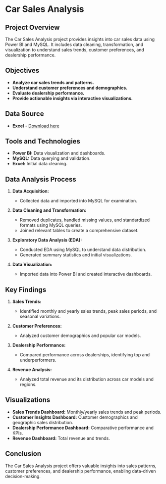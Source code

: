 # Car Sales Analysis

## Project Overview

The Car Sales Analysis project provides insights into car sales data using Power BI and MySQL. It includes data cleaning, transformation, and visualization to understand sales trends, customer preferences, and dealership performance.

## Objectives

- **Analyze car sales trends and patterns.**
- **Understand customer preferences and demographics.**
- **Evaluate dealership performance.**
- **Provide actionable insights via interactive visualizations.**

## Data Source

- **Excel** - [Download here](/car_sales.xlsx)

## Tools and Technologies

- **Power BI:** Data visualization and dashboards.
- **MySQL:** Data querying and validation.
- **Excel:** Initial data cleaning.

## Data Analysis Process

1. **Data Acquisition:**
   - Collected data and imported into MySQL for examination.

2. **Data Cleaning and Transformation:**
   - Removed duplicates, handled missing values, and standardized formats using MySQL queries.
   - Joined relevant tables to create a comprehensive dataset.

3. **Exploratory Data Analysis (EDA):**
   - Conducted EDA using MySQL to understand data distribution.
   - Generated summary statistics and initial visualizations.

4. **Data Visualization:**
   - Imported data into Power BI and created interactive dashboards.

## Key Findings

1. **Sales Trends:**
   - Identified monthly and yearly sales trends, peak sales periods, and seasonal variations.

2. **Customer Preferences:**
   - Analyzed customer demographics and popular car models.

3. **Dealership Performance:**
   - Compared performance across dealerships, identifying top and underperformers.

4. **Revenue Analysis:**
   - Analyzed total revenue and its distribution across car models and regions.

## Visualizations

- **Sales Trends Dashboard:** Monthly/yearly sales trends and peak periods.
- **Customer Insights Dashboard:** Customer demographics and geographic sales distribution.
- **Dealership Performance Dashboard:** Comparative performance and KPIs.
- **Revenue Dashboard:** Total revenue and trends.

## Conclusion

The Car Sales Analysis project offers valuable insights into sales patterns, customer preferences, and dealership performance, enabling data-driven decision-making.

